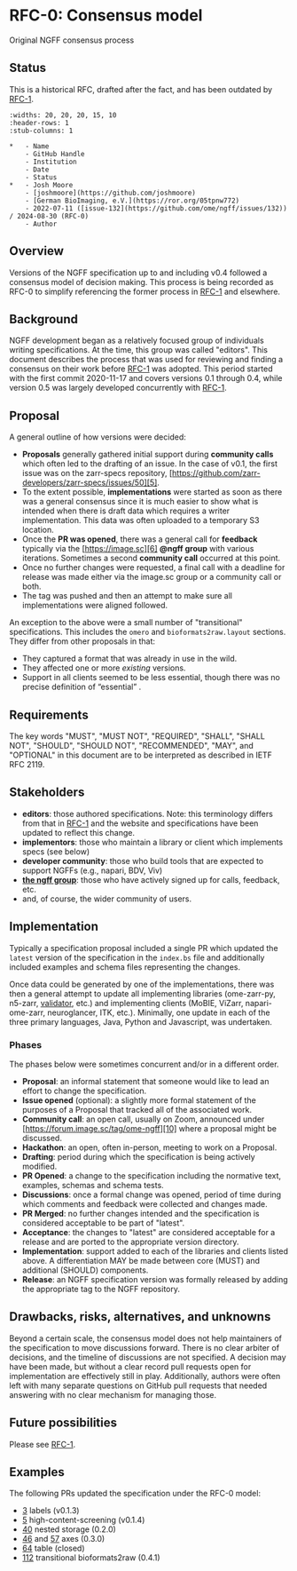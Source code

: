 # RFC-0: Consensus model

Original NGFF consensus process

## Status

This is a historical RFC, drafted after the fact, and has
been outdated by [RFC-1][1].

```{list-table} Record
:widths: 20, 20, 20, 15, 10
:header-rows: 1
:stub-columns: 1

*   - Name
    - GitHub Handle
    - Institution
    - Date
    - Status
*   - Josh Moore
    - [joshmoore](https://github.com/joshmoore)
    - [German BioImaging, e.V.](https://ror.org/05tpnw772)
    - 2022-07-11 ([issue-132](https://github.com/ome/ngff/issues/132)) / 2024-08-30 (RFC-0)
    - Author
```

## Overview

Versions of the NGFF specification up to and including v0.4 followed a
consensus model of decision making. This process is being recorded as RFC-0
to simplify referencing the former process in [RFC-1][2] and elsewhere.

## Background

NGFF development began as a relatively focused group of individuals writing
specifications. At the time, this group was called "editors". This document
describes the process that was used for reviewing and finding a consensus on
their work before [RFC-1][3] was adopted. This period started with the
first commit 2020-11-17 and covers versions 0.1 through 0.4, while
version 0.5 was largely developed concurrently with [RFC-1][4].

## Proposal

A general outline of how versions were decided:

* **Proposals** generally gathered initial support during **community  calls** which often led to the drafting of an issue. In the case of v0.1,
  the first issue was on the zarr-specs repository,
  [https://github.com/zarr-developers/zarr-specs/issues/50][5].
* To the extent possible, **implementations** were started as soon as there was
  a general consensus since it is much easier to show what is intended when
  there is draft data which requires a writer implementation. This data was
  often uploaded to a temporary S3 location.
* Once the **PR was opened**, there was a general call for **feedback**
  typically via the [https://image.sc][6] **@ngff group** with various iterations.
  Sometimes a second **community call** occurred at this point.
* Once no further changes were requested, a final call with a deadline for
  release was made either via the image.sc group or a community call or both.
* The tag was pushed and then an attempt to make sure all implementations were
  aligned followed.

An exception to the above were a small number of "transitional" specifications.
This includes the `omero` and `bioformats2raw.layout` sections. They differ
from other proposals in that:

 - They captured a format that was already in use in the wild.
 - They affected one or more _existing_ versions.
 - Support in all clients seemed to be less essential, though there was no precise definition of “essential” .

## Requirements

The key words "MUST", "MUST NOT", "REQUIRED", "SHALL", "SHALL NOT", "SHOULD",
"SHOULD NOT", "RECOMMENDED", "MAY", and "OPTIONAL" in this document are to be
interpreted as described in IETF RFC 2119.

## Stakeholders

* **editors**: those authored specifications. Note: this terminology
  differs from that in [RFC-1][7] and the website and specifications have been updated to reflect this change.
* **implementors**: those who maintain a library or client which implements specs (see below)
* **developer community**: those who build tools that are expected to support NGFFs (e.g., napari, BDV, Viv)
* **[the ngff group][8]**: those who have actively signed up for calls, feedback, etc.
* and, of course, the wider community of users.

## Implementation

Typically a specification proposal included a single PR which updated the `latest` version
of the specification in the `index.bs` file and additionally included examples and schema
files representing the changes.

Once data could be generated by one of the implementations, there was then a
general attempt to update all implementing libraries (ome-zarr-py, n5-zarr,
[validator][9], etc.) and implementing
clients (MoBIE, ViZarr, napari-ome-zarr, neuroglancer, ITK, etc.). Minimally,
one update in each of the three primary languages, Java, Python and Javascript,
was undertaken.


### Phases

The phases below were sometimes concurrent and/or in a different order.

* **Proposal**: an informal statement that someone would like to lead an effort
  to change the specification.
* **Issue opened** (optional): a slightly more formal statement of the purposes of a
  Proposal that tracked all of the associated work.
* **Community call**: an open call, usually on Zoom, announced under
  [https://forum.image.sc/tag/ome-ngff][10] where a proposal might be discussed.
* **Hackathon**: an open, often in-person, meeting to work on a Proposal.
* **Drafting**: period during which the specification is being actively
  modified.
* **PR Opened**: a change to the specification including the normative text,
  examples, schemas and schema tests.
* **Discussions**: once a formal change was opened, period of time during
  which comments and feedback were collected and changes made.
* **PR Merged**: no further changes intended and the specification is
  considered acceptable to be part of "latest".
* **Acceptance**: the changes to "latest" are considered acceptable for a
  release and are ported to the appropriate version directory.
* **Implementation**: support added to each of the libraries and clients
  listed above. A differentiation MAY be made between core (MUST) and
  additional (SHOULD) components.
* **Release**: an NGFF specification version was formally released by adding the
  appropriate tag to the NGFF repository.

## Drawbacks, risks, alternatives, and unknowns

Beyond a certain scale, the consensus model does not help maintainers of the
specification to move discussions forward. There is no clear arbiter of
decisions, and the timeline of discussions are not specified. A decision may
have been made, but without a clear record pull requests open for
implementation are effectively still in play. Additionally, authors were often
left with many separate questions on GitHub pull requests that needed answering
with no clear mechanism for managing those.

## Future possibilities

Please see [RFC-1][11].

## Examples

The following PRs updated the  specification under the RFC-0 model:
* [3][12] labels (v0.1.3)
* [5][13] high-content-screening (v0.1.4)
* [40][14] nested storage (0.2.0)
* [46][15] and [57][16] axes (0.3.0)
* [64][17] table (closed)
* [112][18] transitional bioformats2raw (0.4.1)

[1]:	../1/index
[2]:	../1/index
[3]:	../1/index
[4]:	../1/index
[5]:	https://github.com/zarr-developers/zarr-specs/issues/50
[6]:	https://image.sc
[7]:	../1/index
[8]:	https://forum.image.sc/g/ngff
[9]:	https://github.com/ome/ome-ngff-validator/
[10]:	https://forum.image.sc/tag/ome-ngff
[11]:	../1/index
[12]:	https://github.com/ome/ngff/pull/3
[13]:	https://github.com/ome/ngff/pull/5
[14]:	https://github.com/ome/ngff/pull/40
[15]:	https://github.com/ome/ngff/pull/46
[16]:	https://github.com/ome/ngff/pull/57
[17]:	https://github.com/ome/ngff/pull/64
[18]:	https://github.com/ome/ngff/pull/112
